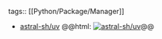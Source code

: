 tags:: [[Python/Package/Manager]]

- [astral-sh/uv](https://github.com/astral-sh/uv)
  @@html: <a href="https://github.com/astral-sh/uv/"><img src="https://github-readme-stats-astronomer.vercel.app/api/pin/?username=astral-sh&repo=uv&theme=tokyonight" alt="astral-sh/uv"/></a>@@